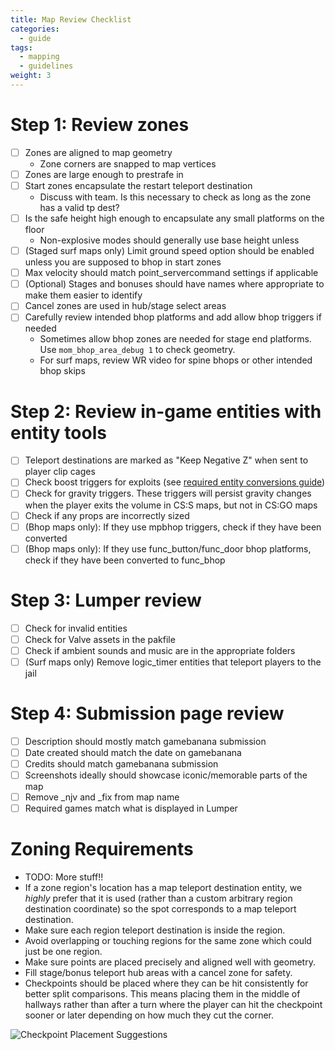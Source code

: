 ```yaml
---
title: Map Review Checklist
categories:
  - guide
tags:
  - mapping
  - guidelines
weight: 3
---
```


# Step 1: Review zones

- [ ] Zones are aligned to map geometry
  - Zone corners are snapped to map vertices
- [ ] Zones are large enough to prestrafe in
- [ ] Start zones encapsulate the restart teleport destination
  - Discuss with team. Is this necessary to check as long as the zone has a valid tp dest?
- [ ] Is the safe height high enough to encapsulate any small platforms on the floor
  - Non-explosive modes should generally use base height unless 
- [ ] (Staged surf maps only) Limit ground speed option should be enabled unless you are supposed to bhop in start zones
- [ ] Max velocity should match point_servercommand settings if applicable
- [ ] (Optional) Stages and bonuses should have names where appropriate to make them easier to identify
- [ ] Cancel zones are used in hub/stage select areas
- [ ] Carefully review intended bhop platforms and add allow bhop triggers if needed
  - Sometimes allow bhop zones are needed for stage end platforms. Use `mom_bhop_area_debug 1` to check geometry.
  - For surf maps, review WR video for spine bhops or other intended bhop skips

# Step 2: Review in-game entities with entity tools

- [ ] Teleport destinations are marked as "Keep Negative Z" when sent to player clip cages
- [ ] Check boost triggers for exploits (see [required entity conversions guide](../map_porting/#required-entity-modifications))
- [ ] Check for gravity triggers. These triggers will persist gravity changes when the player exits the volume in CS:S maps, but not in CS:GO maps
- [ ] Check if any props are incorrectly sized
- [ ] (Bhop maps only): If they use mpbhop triggers, check if they have been converted
- [ ] (Bhop maps only): If they use func_button/func_door bhop platforms, check if they have been converted to func_bhop

# Step 3: Lumper review
- [ ] Check for invalid entities
- [ ] Check for Valve assets in the pakfile
- [ ] Check if ambient sounds and music are in the appropriate folders
- [ ] (Surf maps only) Remove logic_timer entities that teleport players to the jail

# Step 4: Submission page review
- [ ] Description should mostly match gamebanana submission
- [ ] Date created should match the date on gamebanana
- [ ] Credits should match gamebanana submission
- [ ] Screenshots ideally should showcase iconic/memorable parts of the map
- [ ] Remove _njv and _fix from map name
- [ ] Required games match what is displayed in Lumper

# Zoning Requirements

- TODO: More stuff!!
- If a zone region's location has a map teleport destination entity, we _highly_ prefer that it is used (rather than a custom arbitrary region destination coordinate) so the spot corresponds to a map teleport destination.
- Make sure each region teleport destination is inside the region.
- Avoid overlapping or touching regions for the same zone which could just be one region.
- Make sure points are placed precisely and aligned well with geometry.
- Fill stage/bonus teleport hub areas with a cancel zone for safety.
- Checkpoints should be placed where they can be hit consistently for better split comparisons. This means placing them in the middle of hallways rather than after a turn where the player can hit the checkpoint sooner or later depending on how much they cut the corner.

![Checkpoint Placement Suggestions](/images/map_porting/zoning_checkpoint_placement.png)
